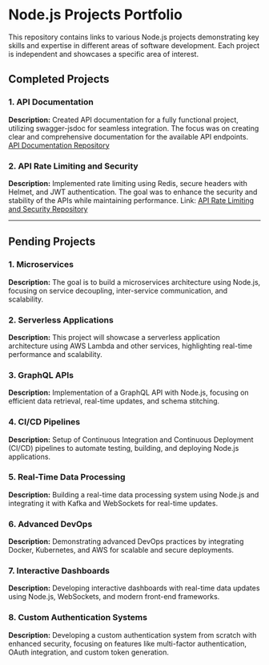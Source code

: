 # Node.js Projects Portfolio

This repository contains links to various Node.js projects demonstrating key skills and expertise in different areas of software development. Each project is independent and showcases a specific area of interest.

## Completed Projects

### 1. **API Documentation**

**Description:** Created API documentation for a fully functional project, utilizing swagger-jsdoc for seamless integration. The focus was on creating clear and comprehensive documentation for the available API endpoints.
[API Documentation Repository](https://github.com/yuvrajpal/api-documentation-project)

### 2. **API Rate Limiting and Security**

**Description:** Implemented rate limiting using Redis, secure headers with Helmet, and JWT authentication. The goal was to enhance the security and stability of the APIs while maintaining performance.
Link: [API Rate Limiting and Security Repository](https://github.com/yuvrajpal/api-rate-limiting-security)

---

## Pending Projects

### 1. Microservices

**Description:** The goal is to build a microservices architecture using Node.js, focusing on service decoupling, inter-service communication, and scalability.

### 2. Serverless Applications

**Description:** This project will showcase a serverless application architecture using AWS Lambda and other services, highlighting real-time performance and scalability.

### 3. GraphQL APIs

**Description:** Implementation of a GraphQL API with Node.js, focusing on efficient data retrieval, real-time updates, and schema stitching.

### 4. CI/CD Pipelines

**Description:** Setup of Continuous Integration and Continuous Deployment (CI/CD) pipelines to automate testing, building, and deploying Node.js applications.

### 5. Real-Time Data Processing

**Description:** Building a real-time data processing system using Node.js and integrating it with Kafka and WebSockets for real-time updates.

### 6. Advanced DevOps

**Description:** Demonstrating advanced DevOps practices by integrating Docker, Kubernetes, and AWS for scalable and secure deployments.

### 7. Interactive Dashboards

**Description:** Developing interactive dashboards with real-time data updates using Node.js, WebSockets, and modern front-end frameworks.

### 8. Custom Authentication Systems

**Description:** Developing a custom authentication system from scratch with enhanced security, focusing on features like multi-factor authentication, OAuth integration, and custom token generation.
